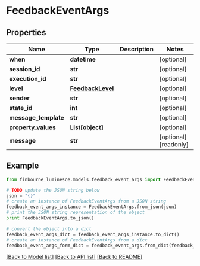 # FeedbackEventArgs


## Properties
Name | Type | Description | Notes
------------ | ------------- | ------------- | -------------
**when** | **datetime** |  | [optional] 
**session_id** | **str** |  | [optional] 
**execution_id** | **str** |  | [optional] 
**level** | [**FeedbackLevel**](FeedbackLevel.md) |  | [optional] 
**sender** | **str** |  | [optional] 
**state_id** | **int** |  | [optional] 
**message_template** | **str** |  | [optional] 
**property_values** | **List[object]** |  | [optional] 
**message** | **str** |  | [optional] [readonly] 

## Example

```python
from finbourne_luminesce.models.feedback_event_args import FeedbackEventArgs

# TODO update the JSON string below
json = "{}"
# create an instance of FeedbackEventArgs from a JSON string
feedback_event_args_instance = FeedbackEventArgs.from_json(json)
# print the JSON string representation of the object
print FeedbackEventArgs.to_json()

# convert the object into a dict
feedback_event_args_dict = feedback_event_args_instance.to_dict()
# create an instance of FeedbackEventArgs from a dict
feedback_event_args_form_dict = feedback_event_args.from_dict(feedback_event_args_dict)
```
[[Back to Model list]](../README.md#documentation-for-models) [[Back to API list]](../README.md#documentation-for-api-endpoints) [[Back to README]](../README.md)


